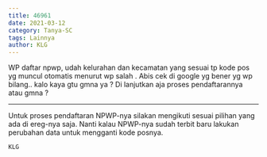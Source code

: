 ```yaml
---
title: 46961
date: 2021-03-12
category: Tanya-SC
tags: Lainnya
author: KLG
---
```


WP daftar npwp, udah kelurahan dan kecamatan yang sesuai tp kode pos yg muncul otomatis menurut wp salah . Abis cek di google yg bener yg wp bilang.. kalo kaya gtu gmna ya ? Di lanjutkan aja proses pendaftarannya atau gmna ?

---

Untuk proses pendaftaran NPWP-nya silakan mengikuti sesuai pilihan yang ada di ereg-nya saja. Nanti kalau NPWP-nya sudah terbit baru lakukan perubahan data untuk mengganti kode posnya.

`KLG`
